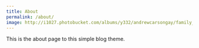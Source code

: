 ```yaml
---
title: About
permalink: /about/
image: http://i1027.photobucket.com/albums/y332/andrewcarsongay/family_zpsgwsi0iew.jpg?t=1435766655
---
```


This is the about page to this simple blog theme.
